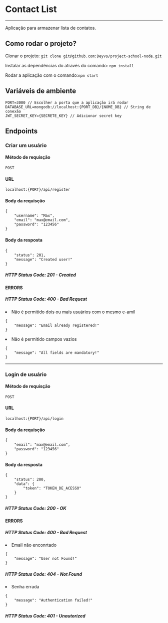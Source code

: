 # Contact List

---

Aplicação para armazenar lista de contatos.

## Como rodar o projeto?

Clonar o projeto: `git clone git@github.com:Deyvs/project-school-node.git`

Instalar as dependências do através do comando: `npm install`

Rodar a aplicação com o comando:`npm start`

## Variáveis de ambiente

```
PORT=3000 // Escolher a porta que a aplicação irá rodar
DATABASE_URL=mongodb://localhost:{PORT_DB}/{NOME_DB} // String de conexão
JWT_SECRET_KEY={SECRETE_KEY} // Adicionar secret key
```

## Endpoints

### Criar um usuário

#### Método de requisção

`POST`

#### URL

`localhost:{PORT}/api/register`

#### Body da requisção

```
{
	"username": "Max",
	"email": "max@email.com",
	"password": "123456"
}
```

#### Body da resposta

```
{
	"status": 201,
	"message": "Created user!"
}
```

##### HTTP Status Code: 201 - Created

#### ERRORS

##### HTTP Status Code: 400 - Bad Request

<li>Não é permitido dois ou mais usuários com o mesmo e-amil</li>

```
{
	"message": "Email already registered!"
}
```

<li>Não é permitido campos vazios</li>

```
{
	"message": "All fields are mandatory!"
}
```

---

### Login de usuário

#### Método de requisção

`POST`

#### URL

`localhost:{PORT}/api/login`

#### Body da requisção

```
{
	"email": "max@email.com",
	"password": "123456"
}
```

#### Body da resposta

```
{
	"status": 200,
	"data": {
		"token": "TOKEN_DE_ACESSO"
	}
}
```

##### HTTP Status Code: 200 - OK

#### ERRORS

##### HTTP Status Code: 400 - Bad Request

<li>Email não enconrtado</li>

```
{
	"message": "User not Found!"
}
```

##### HTTP Status Code: 404 - Not Found

<li>Senha errada</li>

```
{
	"message": "Authentication failed!"
}
```

##### HTTP Status Code: 401 - Unautorized
